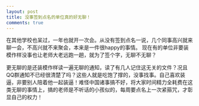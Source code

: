 ```yaml
---
layout: post
title: 没事签到点名的单位真的好无聊！
comments: true
---
```


在其他学校也呆过，一年也就开一次会。从没有签到点名一说，几个同事高兴就来聊一会，不高兴就不来聚会，本来是一件很happy的事情。 现在有的单位非要装模作样没事也让老师大老远跑一趟，就为了签个字，无聊不无聊？
 <!--more--> 
更无聊的是还装模作样读一遍无聊的通知，读了有几人记住这无关的文件？况且QQ群通知不已经很清楚了吗？这些人就是吃饱了撑的，没事找事。自己喜欢装逼，非要别人陪着他一起装逼！难怪中国诸事搞不好，将大家时间精力全耗费在这类无聊的事情上，搞的老师是不听话的小孩似的，每周要点名上一次紧箍咒，才彰显自己的权力！


